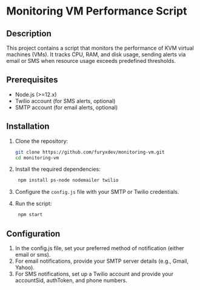 # Monitoring VM Performance Script

## Description
This project contains a script that monitors the performance of KVM virtual machines (VMs). It tracks CPU, RAM, and disk usage, sending alerts via email or SMS when resource usage exceeds predefined thresholds.

## Prerequisites

- Node.js (>=12.x)
- Twilio account (for SMS alerts, optional)
- SMTP account (for email alerts, optional)

## Installation

1. Clone the repository:
   ```bash
   git clone https://github.com/furyxdev/monitoring-vm.git
   cd monitoring-vm
   ```
2. Install the required dependencies:
   ```bash
    npm install ps-node nodemailer twilio
   ```

3. Configure the `config.js` file with your SMTP or Twilio credentials.

4. Run the script:

   ```bash
    npm start
   ```
  
## Configuration

1. In the config.js file, set your preferred method of notification (either email or sms).
2. For email notifications, provide your SMTP server details (e.g., Gmail, Yahoo).
3. For SMS notifications, set up a Twilio account and provide your accountSid, authToken, and phone numbers.




